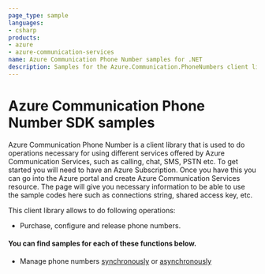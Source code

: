 ```yaml
---
page_type: sample
languages:
- csharp
products:
- azure
- azure-communication-services
name: Azure Communication Phone Number samples for .NET
description: Samples for the Azure.Communication.PhoneNumbers client library
---
```


# Azure Communication Phone Number SDK samples

Azure Communication Phone Number is a client library that is used to do operations necessary for using different services offered by Azure Communication Services, such as calling, chat, SMS, PSTN etc.
To get started you will need to have an Azure Subscription. Once you have this you can go into the Azure portal and create Azure Communication Services resource. The page will give you necessary information to be able to use the sample codes here such as connections string, shared access key, etc.

This client library allows to do following operations:
 - Purchase, configure and release phone numbers.

 #### You can find samples for each of these functions below.
 - Manage phone numbers [synchronously][sample_phonenumbers] or [asynchronously][sample_phonenumbers_async]

<!-- LINKS -->
[sample_phonenumbers]: https://github.com/Azure/azure-sdk-for-net/blob/main/sdk/communication/Azure.Communication.PhoneNumbers/samples/Sample_PhoneNumbersClient.md
[sample_phonenumbers_async]: https://github.com/Azure/azure-sdk-for-net/blob/main/sdk/communication/Azure.Communication.PhoneNumbers/samples/Sample_PhoneNumbersClientAsync.md

